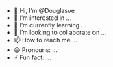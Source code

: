 - 👋 Hi, I’m @Douglasve
- 👀 I’m interested in ...
- 🌱 I’m currently learning ...
- 💞️ I’m looking to collaborate on ...
- 📫 How to reach me ...
- 😄 Pronouns: ...
- ⚡ Fun fact: ...

<!---
Douglasve/Douglasve is a ✨ special ✨ repository because its `README.md` (this file) appears on your GitHub profile.
You can click the Preview link to take a look at your changes.
--->
